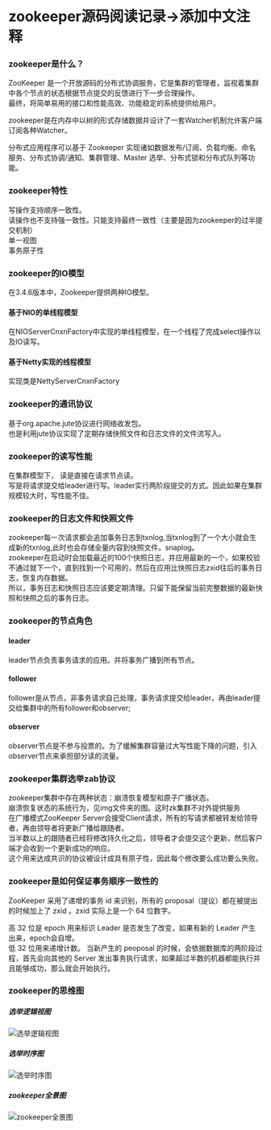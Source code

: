 # zookeeper源码阅读记录->添加中文注释


### zookeeper是什么？
ZooKeeper 是一个开放源码的分布式协调服务，它是集群的管理者，监视着集群中各个节点的状态根据节点提交的反馈进行下一步合理操作。<br/>
最终，将简单易用的接口和性能高效、功能稳定的系统提供给用户。<br/>

zookeeper是在内存中以树的形式存储数据并设计了一套Watcher机制允许客户端订阅各种Watcher。<br/>

分布式应用程序可以基于 Zookeeper 实现诸如数据发布/订阅、负载均衡、命名服务、分布式协调/通知、集群管理、Master 选举、分布式锁和分布式队列等功能。<br/>

### zookeeper特性

写操作支持顺序一致性。<br/>
读操作也不支持强一致性。只能支持最终一致性（主要是因为zookeeper的过半提交机制）<br/>
单一视图 <br/>
事务原子性 <br/>

### zookeeper的IO模型

在3.4.6版本中，Zookeeper提供两种IO模型。<br/>

#### 基于NIO的单线程模型

在NIOServerCnxnFactory中实现的单线程模型，在一个线程了完成select操作以及IO读写。<br/>

#### 基于Netty实现的线程模型

实现类是NettyServerCnxnFactory <br/>

### zookeeper的通讯协议
基于org.apache.jute协议进行网络收发包。<br/>
也是利用jute协议实现了定期存储快照文件和日志文件的文件流写入。<br/>

### zookeeper的读写性能

在集群模型下，
读是直接在请求节点读。<br/>
写是将请求提交给leader进行写。leader实行两阶段提交的方式。因此如果在集群规模较大时，写性能不佳。<br/>

### zookeeper的日志文件和快照文件

zookeeper每一次请求都会追加事务日志到txnlog,当txnlog到了一个大小就会生成新的txnlog,此时也会存储全量内容到快照文件。snaplog。<br/>
zookeeper在启动时会加载最近的100个快照日志，并应用最新的一个，如果校验不通过就下一个，直到找到一个可用的，然后在应用比快照日志zxid往后的事务日志，恢复内存数据。<br/>
所以，事务日志和快照日志应该要定期清理。只留下能保留当前完整数据的最新快照和快照之后的事务日志。<br/>

### zookeeper的节点角色

#### leader
leader节点负责事务请求的应用。并将事务广播到所有节点。<br/>
#### follower
follower是从节点，非事务请求自己处理，事务请求提交给leader，再由leader提交给集群中的所有follower和observer;<br/>
#### observer
observer节点是不参与投票的。为了缓解集群容量过大写性能下降的问题，引入observer节点来承担部分读的流量。<br/>

### zookeeper集群选举zab协议

zookeeper集群中存在两种状态：崩溃恢复模型和原子广播状态。<br/>
崩溃恢复状态的系统行为，见img文件夹的图。这时zk集群不对外提供服务<br/>
在广播模式ZooKeeper Server会接受Client请求，所有的写请求都被转发给领导者，再由领导者将更新广播给跟随者。<br/>
当半数以上的跟随者已经将修改持久化之后，领导者才会提交这个更新，然后客户端才会收到一个更新成功的响应。<br/>
这个用来达成共识的协议被设计成具有原子性，因此每个修改要么成功要么失败。<br/>

### zookeeper是如何保证事务顺序一致性的

ZooKeeper 采用了递增的事务 id 来识别，所有的 proposal（提议）都在被提出的时候加上了 zxid 。zxid 实际上是一个 64 位数字。<br/>

高 32 位是 epoch 用来标识 Leader 是否发生了改变，如果有新的 Leader 产生出来，epoch会自增。<br/>
低 32 位用来递增计数。
当新产生的 peoposal 的时候，会依据数据库的两阶段过程，首先会向其他的 Server 发出事务执行请求，如果超过半数的机器都能执行并且能够成功，那么就会开始执行。<br/>

### zookeeper的思维图

##### 选举逻辑视图
 ![选举逻辑视图](https://github.com/chenhaiyangs/zookeeper-release-3.4.6/blob/master/img/选举逻辑视图.png)
##### 选举时序图
![选举时序图](https://github.com/chenhaiyangs/zookeeper-release-3.4.6/blob/master/img/clipboard.png)
##### zookeeper全景图
![zookeeper全景图](https://github.com/chenhaiyangs/zookeeper-release-3.4.6/blob/master/img/zookeeper-all.jpg)
